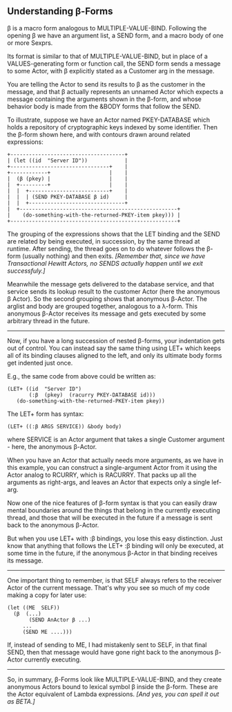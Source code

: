 Understanding β-Forms
---
β is a macro form analogous to MULTIPLE-VALUE-BIND. Following the opening β we have an argument list, a SEND form, and a macro body of one or more Sexprs. 

Its format is similar to that of MULTIPLE-VALUE-BIND, but in place of a VALUES-generating form or function call, the SEND form sends a message to some Actor, with β explicitly stated as a Customer arg in the message. 

You are telling the Actor to send its results to β as the customer in the message, and that β actually represents an unnamed Actor which expects a message containing the arguments shown in the β-form, and whose behavior body is made from the &BODY forms that follow the SEND.

To illustrate, suppose we have an Actor named PKEY-DATABASE which holds a repository of cryptographic keys indexed by some identifier. Then the β-form shown here, and with contours drawn around related expressions:

```
+-------------------------------------+
| (let ((id  "Server ID"))            |
+--------------------------------+    |
+------------+                   |    |
|  (β (pkey) |                   |    |
|  +---------+                   |    |
|  |  +--------------------------+    |
|  |  | (SEND PKEY-DATABASE β id)     |
|  |  +-------------------------------+
|  +---------------------------------------------------+
|    (do-something-with-the-returned-PKEY-item pkey))) |
+------------------------------------------------------+
```

The grouping of the expressions shows that the LET binding and the SEND are related by being executed, in succession, by the same thread at runtime. After sending, the thread goes on to do whatever follows the β-form (usually nothing) and then exits. _[Remember that, since we have Transactional Hewitt Actors, no SENDS actually happen until we exit successfuly.]_

Meanwhile the message gets delivered to the database service, and that service sends its lookup result to the customer Actor (here the anonymous β Actor). So the second grouping shows that anonymous β-Actor. The arglist and body are grouped together, analogous to a λ-form. This anonymous β-Actor receives its message and gets executed by some arbitrary thread in the future.

---

Now, if you have a long succession of nested β-forms, your indentation gets out of control. You can instead say the same thing using LET+ which keeps all of its binding clauses aligned to the left, and only its ultimate body forms get indented just once. 

E.g., the same code from above could be written as:
```
(LET+ ((id  "Server ID")
       (:β  (pkey)  (racurry PKEY-DATABASE id)))
   (do-something-with-the-returned-PKEY-item pkey))
```
The LET+ form has syntax:
```
(LET+ ((:β ARGS SERVICE)) &body body)
```
where SERVICE is an Actor argument that takes a single Customer argument - here, the anonymous β-Actor. 

When you have an Actor that actually needs more arguments, as we have in this example, you can construct a single-argument Actor from it using the Actor analog to RCURRY, which is RACURRY. That packs up all the arguments as right-args, and leaves an Actor that expects only a single lef-arg.

Now one of the nice features of β-form syntax is that you can easily draw mental boundaries around the things that belong in the currently executing thread, and those that will be executed in the future if a message is sent back to the anonymous β-Actor. 

But when you use LET+ with :β bindings, you lose this easy distinction. Just know that anything that follows the LET+ :β binding will only be executed, at some time in the future, if the anonymous β-Actor in that binding receives its message.

---

One important thing to remember, is that SELF always refers to the receiver Actor of the current message. That's why you see so much of my code making a copy for later use:
```
(let ((ME  SELF))
  (β  (...)
       (SEND AnActor β ...)
     ...
     (SEND ME ....)))
```

If, instead of sending to ME, I had mistakenly sent to SELF, in that final SEND, then that message would have gone right back to the anonymous β-Actor currently executing.

--- 

So, in summary, β-Forms look like MULTIPLE-VALUE-BIND, and they create anonymous Actors bound to lexical symbol β inside the β-form. These are the Actor equivalent of Lambda expressions. _[And yes, you can spell it out as BETA.]_
